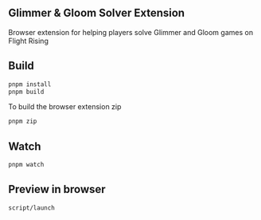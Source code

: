## Glimmer & Gloom Solver Extension

Browser extension for helping players solve Glimmer and Gloom games on Flight Rising

## Build

```sh
pnpm install
pnpm build
```

To build the browser extension zip

```sh
pnpm zip
```

## Watch

```sh
pnpm watch
```

## Preview in browser

```sh
script/launch
```
